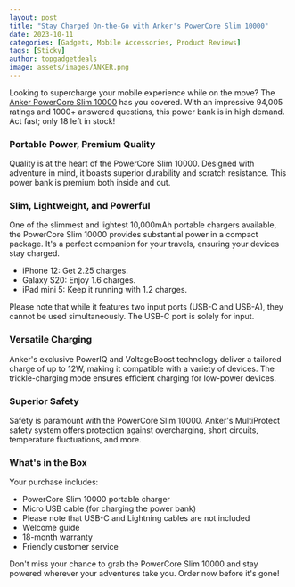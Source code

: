 ```yaml
---
layout: post
title: "Stay Charged On-the-Go with Anker's PowerCore Slim 10000"
date: 2023-10-11
categories: [Gadgets, Mobile Accessories, Product Reviews]
tags: [Sticky]
author: topgadgetdeals
image: assets/images/ANKER.png
---
```


Looking to supercharge your mobile experience while on the move? The [Anker PowerCore Slim 10000](https://amzn.to/45seYDM) has you covered. With an impressive 94,005 ratings and 1000+ answered questions, this power bank is in high demand. Act fast; only 18 left in stock!

### Portable Power, Premium Quality

Quality is at the heart of the PowerCore Slim 10000. Designed with adventure in mind, it boasts superior durability and scratch resistance. This power bank is premium both inside and out.

### Slim, Lightweight, and Powerful

One of the slimmest and lightest 10,000mAh portable chargers available, the PowerCore Slim 10000 provides substantial power in a compact package. It's a perfect companion for your travels, ensuring your devices stay charged.

- iPhone 12: Get 2.25 charges.
- Galaxy S20: Enjoy 1.6 charges.
- iPad mini 5: Keep it running with 1.2 charges.

Please note that while it features two input ports (USB-C and USB-A), they cannot be used simultaneously. The USB-C port is solely for input.

### Versatile Charging

Anker's exclusive PowerIQ and VoltageBoost technology deliver a tailored charge of up to 12W, making it compatible with a variety of devices. The trickle-charging mode ensures efficient charging for low-power devices.

### Superior Safety

Safety is paramount with the PowerCore Slim 10000. Anker's MultiProtect safety system offers protection against overcharging, short circuits, temperature fluctuations, and more.

### What's in the Box

Your purchase includes:
- PowerCore Slim 10000 portable charger
- Micro USB cable (for charging the power bank)
- Please note that USB-C and Lightning cables are not included
- Welcome guide
- 18-month warranty
- Friendly customer service

Don't miss your chance to grab the PowerCore Slim 10000 and stay powered wherever your adventures take you. Order now before it's gone!